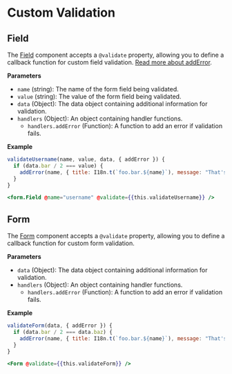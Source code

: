 # Custom Validation

## Field

The [Field](./field) component accepts a `@validate` property, allowing you to define a callback function for custom field validation. [Read more about addError](./helpers#add-error).

**Parameters**

- `name` (string): The name of the form field being validated.
- `value` (string): The value of the form field being validated.
- `data` (Object): The data object containing additional information for validation.
- `handlers` (Object): An object containing handler functions.
  - `handlers.addError` (Function): A function to add an error if validation fails.

**Example**

```javascript
validateUsername(name, value, data, { addError }) {
  if (data.bar / 2 === value) {
    addError(name, { title: I18n.t(`foo.bar.${name}`), message: "That's not how maths work." });
  }
}
```

```hbs
<form.Field @name="username" @validate={{this.validateUsername}} />
```

## Form

The [Form](./form) component accepts a `@validate` property, allowing you to define a callback function for custom form validation.

**Parameters**

- `data` (Object): The data object containing additional information for validation.
- `handlers` (Object): An object containing handler functions.
  - `handlers.addError` (Function): A function to add an error if validation fails.

**Example**

```javascript
validateForm(data, { addError }) {
  if (data.bar / 2 === data.baz) {
    addError(name, { title: I18n.t(`foo.bar.${name}`), message: "That's not how maths work." });
  }
}
```

```hbs
<Form @validate={{this.validateForm}} />
```
